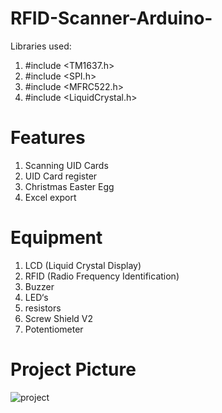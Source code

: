 # RFID-Scanner-Arduino-

Libraries used:
1. #include <TM1637.h>
2. #include <SPI.h>
3. #include <MFRC522.h>
4. #include <LiquidCrystal.h>

# Features

1. Scanning UID Cards
2. UID Card register
3. Christmas Easter Egg
4. Excel export 

# Equipment

1. LCD (Liquid Crystal Display)
2. RFID (Radio Frequency Identification)
3. Buzzer
4. LED‘s 
5. resistors
6. Screw Shield V2
7. Potentiometer 

# Project Picture 

![project](https://user-images.githubusercontent.com/96635023/214028380-82069bfd-42b0-4ac2-b0e8-36e2b5dac160.jpg)





